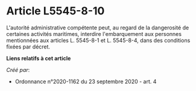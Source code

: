 # Article L5545-8-10

L'autorité administrative compétente peut, au regard de la dangerosité de certaines activités maritimes, interdire
l'embarquement aux personnes mentionnées aux articles L. 5545-8-1 et L. 5545-8-4, dans des conditions fixées par décret.

**Liens relatifs à cet article**

_Créé par_:

  - Ordonnance n°2020-1162 du 23 septembre 2020 - art. 4
